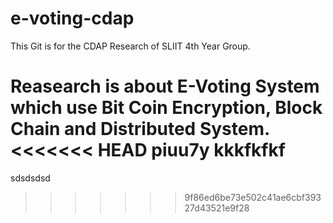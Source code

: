 # e-voting-cdap

This Git is for the CDAP Research of SLIIT 4th Year Group. 

Reasearch is about E-Voting System which use Bit Coin Encryption, Block Chain and Distributed System.
<<<<<<< HEAD
piuu7y kkkfkfkf
=======
sdsdsdsd
>>>>>>> 9f86ed6be73e502c41ae6cbf39327d43521e9f28
